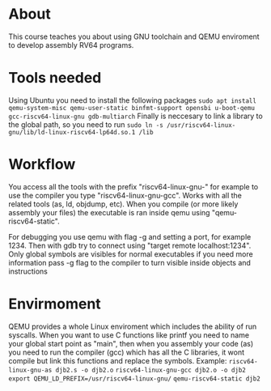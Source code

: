 # About

This course teaches you about using GNU toolchain and QEMU enviroment to develop assembly RV64 programs.

# Tools needed
Using Ubuntu you need to install the following packages 
`sudo apt install qemu-system-misc qemu-user-static binfmt-support opensbi u-boot-qemu gcc-riscv64-linux-gnu gdb-multiarch`
Finally is neccesary to link a library to the global path, so you need to run
`sudo ln -s /usr/riscv64-linux-gnu/lib/ld-linux-riscv64-lp64d.so.1 /lib`

# Workflow
You access all the tools with the prefix "riscv64-linux-gnu-" for example to use the compiler you type "riscv64-linux-gnu-gcc". Works with all the related tools (as, ld, objdump, etc). When you compile (or more likely assembly your files) the executable is ran inside qemu using "qemu-riscv64-static".

For debugging you use qemu with flag -g and setting a port, for example 1234. Then with gdb try to connect using "target remote localhost:1234". Only global symbols are visibles for normal executables if you need more information pass -g flag to the compiler to turn visible inside objects and instructions

# Envirmoment
QEMU provides a whole Linux enviroment which includes the ability of run syscalls. When you want to use C functions like printf you need to name your global start point as "main", then when you assembly your code (as) you need to run the compiler (gcc) which has all the C libraries, it wont compile but link this functions and replace the symbols. Example:
`riscv64-linux-gnu-as djb2.s -o djb2.o`
`riscv64-linux-gnu-gcc djb2.o -o djb2`
`export QEMU_LD_PREFIX=/usr/riscv64-linux-gnu/`
`qemu-riscv64-static djb2`
